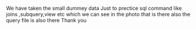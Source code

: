 We have taken the small dummey data Just to prectice sql command like joins ,subquery,view etc which we can see in the photo that is there also the query file is also there Thank you
